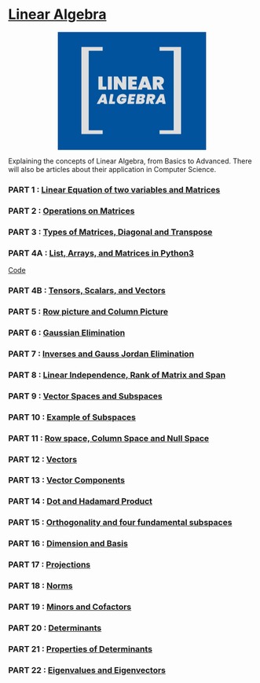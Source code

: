 
# [Linear Algebra](https://medium.com/linear-algebra)

<img style=" display: block;
     max-width: 60%;
    height: auto;
    margin: auto;
    float: none!important;" src="Logo/linalg.png"
    alt ="publication-logo"/>  

Explaining the concepts of Linear Algebra, from Basics to Advanced. There will also be articles about their application in Computer Science. 

### PART 1   : [Linear Equation of two variables and Matrices](https://medium.com/linear-algebra/part-1-linear-equation-of-two-variables-and-matrices-d8de21eb8d51)  
### PART 2   : [Operations on Matrices](https://medium.com/linear-algebra/part-2-operations-on-matrices-3caab542aebd)  
### PART 3   : [Types of Matrices, Diagonal and Transpose](https://medium.com/linear-algebra/part-3-types-of-matrices-diagonal-and-transpose-151418a47c06)  
### PART 4A  : [List, Arrays, and Matrices in Python3](https://medium.com/linear-algebra/part-4-list-arrays-and-matrices-in-python-3-6ee47b3a3d23) 
[Code](lists-arrays-matrices/example.ipynb)
### PART 4B  : [Tensors, Scalars, and Vectors](https://medium.com/linear-algebra/part-4b-tensors-scalars-and-vectors-68cf6c1f2be)  
 
### PART 5   : [Row picture and Column Picture](https://medium.com/linear-algebra/part-5-row-picture-and-column-picture-899e6d834564)  
### PART 6   : [Gaussian Elimination](https://medium.com/linear-algebra/part-6-gaussian-elimination-b1ad4a279a74)  
### PART 7   : [Inverses and Gauss Jordan Elimination](https://medium.com/linear-algebra/part-7-inverses-and-gauss-jordan-elimination-39c5162428e0)  
### PART 8   : [Linear Independence, Rank of Matrix and Span](https://medium.com/linear-algebra/part-8-linear-independence-rank-of-matrix-and-span-9f8af9bfd475)  
### PART 9   : [Vector Spaces and Subspaces](https://medium.com/linear-algebra/part-9-vector-spaces-and-sub-spaces-34c44c968ed5)  
### PART 10  : [Example of Subspaces](https://medium.com/linear-algebra/part-10-example-of-sub-spaces-e613bc062e56) 
### PART 11  : [Row space, Column Space and Null Space](https://medium.com/linear-algebra/part-11-row-space-column-space-and-null-space-d69319f22fc4)  
### PART 12  : [Vectors](https://medium.com/linear-algebra/part-12-vectors-a99364499121)  
### PART 13  : [Vector Components](https://medium.com/linear-algebra/part-13-vector-components-b78a61be3817)  
### PART 14  : [Dot and Hadamard Product](https://medium.com/linear-algebra/part-14-dot-and-hadamard-product-b7e0723b9133)  
### PART 15  : [Orthogonality and four fundamental subspaces](https://medium.com/linear-algebra/part-15-orthogonality-and-four-fundamental-subspaces-7e97effe886c)  
### PART 16  : [Dimension and Basis](https://medium.com/linear-algebra/part-16-dimension-and-basis-46efe6f1fa56)  
### PART 17  : [Projections](https://medium.com/linear-algebra/part-17-projections-122aac21b07c)  
### PART 18  : [Norms](https://medium.com/linear-algebra/https-medium-com-linear-algebra-norms-30a8b3739bb)  
### PART 19  : [Minors and Cofactors](https://medium.com/linear-algebra/part-19-minors-and-cofactors-6841706efe5f)  
### PART 20  : [Determinants](https://medium.com/linear-algebra/part-20-determinants-e4b2fbcce883)  
### PART 21  : [Properties of Determinants](https://medium.com/linear-algebra/part-21-properties-of-determinants-1af8a231fd2b)  
### PART 22  : [Eigenvalues and Eigenvectors](https://medium.com/linear-algebra/part-22-eigenvalues-and-eigenvectors-da633b57c1ee)  










